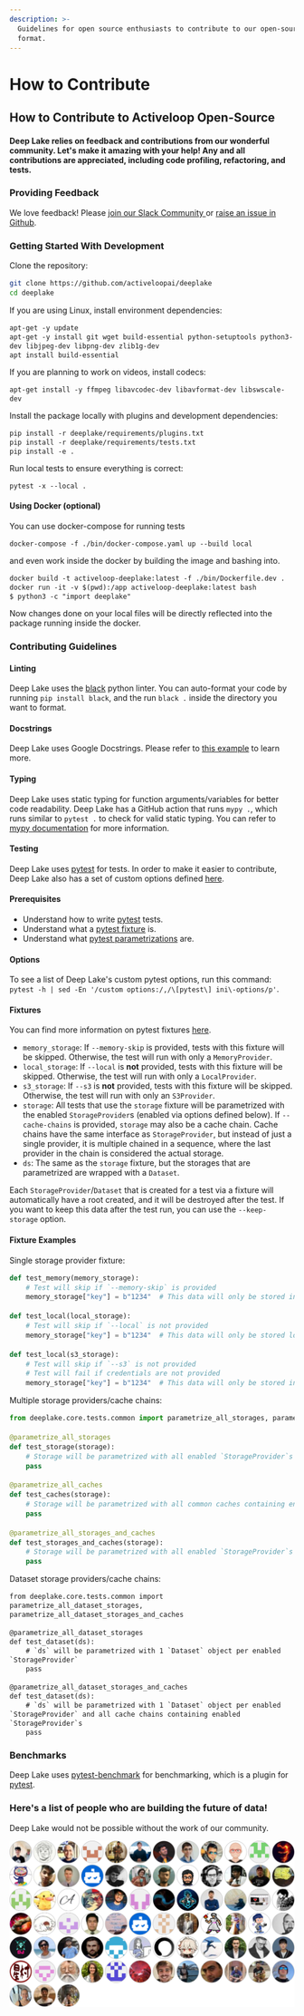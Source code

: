 ```yaml
---
description: >-
  Guidelines for open source enthusiasts to contribute to our open-source data
  format.
---
```


# How to Contribute

## How to Contribute to Activeloop Open-Source

#### Deep Lake relies on feedback and contributions from our wonderful community. Let's make it amazing with your help! Any and all contributions are appreciated, including code profiling, refactoring, and tests.

### Providing Feedback

We love feedback! Please [join our Slack Community ](https://join.slack.com/t/hubdb/shared\_invite/zt-ivhsj8sz-GWv9c5FLBDVw8vn\~sxRKqQ)or [raise an issue in Github](https://github.com/activeloopai/Hub/issues).

### Getting Started With Development

Clone the repository:

```bash
git clone https://github.com/activeloopai/deeplake 
cd deeplake
```

&#x20;If you are using Linux, install environment dependencies:

```
apt-get -y update
apt-get -y install git wget build-essential python-setuptools python3-dev libjpeg-dev libpng-dev zlib1g-dev
apt install build-essential
```

If you are planning to work on videos, install codecs:

```
apt-get install -y ffmpeg libavcodec-dev libavformat-dev libswscale-dev
```

Install the package locally with plugins and development dependencies:

```
pip install -r deeplake/requirements/plugins.txt
pip install -r deeplake/requirements/tests.txt
pip install -e .
```

Run local tests to ensure everything is correct:

```
pytest -x --local . 
```

#### **Using Docker** (optional)

You can use docker-compose for running tests

```
docker-compose -f ./bin/docker-compose.yaml up --build local
```

and even work inside the docker by building the image and bashing into.

```
docker build -t activeloop-deeplake:latest -f ./bin/Dockerfile.dev .
docker run -it -v $(pwd):/app activeloop-deeplake:latest bash
$ python3 -c "import deeplake"
```

Now changes done on your local files will be directly reflected into the package running inside the docker.&#x20;

### Contributing Guidelines

#### Linting

Deep Lake uses the [black](https://pypi.org/project/black/) python linter. You can auto-format your code by running `pip install black`, and the run `black .` inside the directory you want to format.

#### Docstrings

Deep Lake uses Google Docstrings. Please refer to [this example](https://sphinxcontrib-napoleon.readthedocs.io/en/latest/example\_google.html) to learn more.

#### Typing

Deep Lake uses static typing for function arguments/variables for better code readability. Deep Lake has a GitHub action that runs `mypy .`, which runs similar to `pytest .` to check for valid static typing. You can refer to [mypy documentation](https://mypy.readthedocs.io/en/stable/) for more information.

#### Testing

Deep Lake uses [pytest](https://docs.pytest.org/en/6.2.x/) for tests. In order to make it easier to contribute, Deep Lake also has a set of custom options defined [here](https://github.com/activeloopai/Hub/tree/main/hub/tests).

#### Prerequisites

* Understand how to write [pytest](https://docs.pytest.org/en/6.2.x/) tests.
* Understand what a [pytest fixture](https://docs.pytest.org/en/6.2.x/fixture.html) is.
* Understand what [pytest parametrizations](https://docs.pytest.org/en/6.2.x/parametrize.html) are.

#### Options

To see a list of Deep Lake's custom pytest options, run this command: `pytest -h | sed -En '/custom options:/,/\[pytest\] ini\-options/p'`.

#### Fixtures

You can find more information on pytest fixtures [here](https://docs.pytest.org/en/6.2.x/fixture.html).

* `memory_storage`: If `--memory-skip` is provided, tests with this fixture will be skipped. Otherwise, the test will run with only a `MemoryProvider`.
* `local_storage`: If `--local` is **not** provided, tests with this fixture will be skipped. Otherwise, the test will run with only a `LocalProvider`.
* `s3_storage`: If `--s3` is **not** provided, tests with this fixture will be skipped. Otherwise, the test will run with only an `S3Provider`.
* `storage`: All tests that use the `storage` fixture will be parametrized with the enabled `StorageProvider`s (enabled via options defined below). If `--cache-chains` is provided, `storage` may also be a cache chain. Cache chains have the same interface as `StorageProvider`, but instead of just a single provider, it is multiple chained in a sequence, where the last provider in the chain is considered the actual storage.
* `ds`: The same as the `storage` fixture, but the storages that are parametrized are wrapped with a `Dataset`.

Each `StorageProvider`/`Dataset` that is created for a test via a fixture will automatically have a root created, and it will be destroyed after the test. If you want to keep this data after the test run, you can use the `--keep-storage` option.

#### **Fixture Examples**

Single storage provider fixture:

```python
def test_memory(memory_storage):
    # Test will skip if `--memory-skip` is provided
    memory_storage["key"] = b"1234"  # This data will only be stored in memory

def test_local(local_storage):
    # Test will skip if `--local` is not provided
    memory_storage["key"] = b"1234"  # This data will only be stored locally

def test_local(s3_storage):
    # Test will skip if `--s3` is not provided
    # Test will fail if credentials are not provided
    memory_storage["key"] = b"1234"  # This data will only be stored in s3
```

Multiple storage providers/cache chains:

```python
from deeplake.core.tests.common import parametrize_all_storages, parametrize_all_caches, parametrize_all_storages_and_caches

@parametrize_all_storages
def test_storage(storage):
    # Storage will be parametrized with all enabled `StorageProvider`s
    pass

@parametrize_all_caches
def test_caches(storage):
    # Storage will be parametrized with all common caches containing enabled `StorageProvider`s
    pass

@parametrize_all_storages_and_caches
def test_storages_and_caches(storage):
    # Storage will be parametrized with all enabled `StorageProvider`s and common caches containing enabled `StorageProvider`s
    pass
```

Dataset storage providers/cache chains:

```
from deeplake.core.tests.common import parametrize_all_dataset_storages, parametrize_all_dataset_storages_and_caches

@parametrize_all_dataset_storages
def test_dataset(ds):
    # `ds` will be parametrized with 1 `Dataset` object per enabled `StorageProvider`
    pass

@parametrize_all_dataset_storages_and_caches
def test_dataset(ds):
    # `ds` will be parametrized with 1 `Dataset` object per enabled `StorageProvider` and all cache chains containing enabled `StorageProvider`s
    pass
```

### Benchmarks

Deep Lake uses [pytest-benchmark](https://pytest-benchmark.readthedocs.io/en/latest/usage.html) for benchmarking, which is a plugin for [pytest](https://docs.pytest.org/en/6.2.x/).

### Here's a list of people who are building the future of data!

Deep Lake would not be possible without the work of our community.

![Activeloop Deep Lake open-source contributors](<../.gitbook/assets/68747470733a2f2f636f6e747269622e726f636b732f696d6167653f7265706f3d6163746976656c6f6f7061692f687562 (1).svg>)

